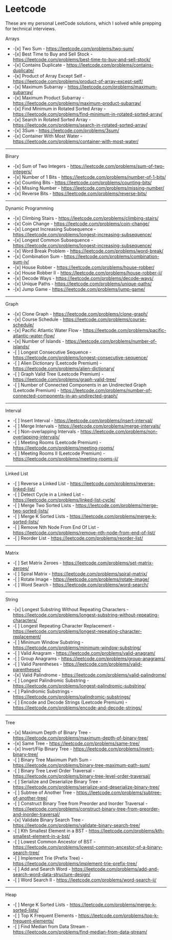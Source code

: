 # Leetcode
These are my personal LeetCode solutions, which I solved while prepping for technical interviews.
<p>Arrays</p>
<ul>
<li>
-[x] Two Sum - <a href="https://leetcode.com/problems/two-sum/">https://leetcode.com/problems/two-sum/</a>
</li>
<li>
-[x] Best Time to Buy and Sell Stock - <a href="https://leetcode.com/problems/best-time-to-buy-and-sell-stock/">https://leetcode.com/problems/best-time-to-buy-and-sell-stock/</a>
</li>
<li>
-[x] Contains Duplicate - <a href="https://leetcode.com/problems/contains-duplicate/">https://leetcode.com/problems/contains-duplicate/</a>
</li>
<li>
-[x] Product of Array Except Self - <a href="https://leetcode.com/problems/product-of-array-except-self/">https://leetcode.com/problems/product-of-array-except-self/</a>
</li>
<li>
-[x] Maximum Subarray - <a href="https://leetcode.com/problems/maximum-subarray/">https://leetcode.com/problems/maximum-subarray/</a>
</li>
<li>
-[x] Maximum Product Subarray - <a href="https://leetcode.com/problems/maximum-product-subarray/">https://leetcode.com/problems/maximum-product-subarray/</a>
</li>
<li>
-[x] Find Minimum in Rotated Sorted Array - <a href="https://leetcode.com/problems/find-minimum-in-rotated-sorted-array/">https://leetcode.com/problems/find-minimum-in-rotated-sorted-array/</a>
</li>
<li>
-[x] Search in Rotated Sorted Array - <a href="https://leetcode.com/problems/search-in-rotated-sorted-array/">https://leetcode.com/problems/search-in-rotated-sorted-array/</a>
</li>
<li>
-[x] 3Sum - <a href="https://leetcode.com/problems/3sum/">https://leetcode.com/problems/3sum/</a>
</li>
<li>
-[x] Container With Most Water - <a href="https://leetcode.com/problems/container-with-most-water/">https://leetcode.com/problems/container-with-most-water/</a>
</li>
</ul>
<!-- TEASER_END --><hr>
<p>Binary</p>
<ul>
<li>
-[x] Sum of Two Integers - <a href="https://leetcode.com/problems/sum-of-two-integers/">https://leetcode.com/problems/sum-of-two-integers/</a>
</li>
<li>
-[x] Number of 1 Bits - <a href="https://leetcode.com/problems/number-of-1-bits/">https://leetcode.com/problems/number-of-1-bits/</a>
</li>
<li>
-[x] Counting Bits - <a href="https://leetcode.com/problems/counting-bits/">https://leetcode.com/problems/counting-bits/</a>
</li>
<li>
-[x] Missing Number - <a href="https://leetcode.com/problems/missing-number/">https://leetcode.com/problems/missing-number/</a>
</li>
<li>
-[x] Reverse Bits - <a href="https://leetcode.com/problems/reverse-bits/">https://leetcode.com/problems/reverse-bits/</a>
</li>
</ul>
<hr>
<p>Dynamic Programming</p>
<ul>
<li>
-[x] Climbing Stairs - <a href="https://leetcode.com/problems/climbing-stairs/">https://leetcode.com/problems/climbing-stairs/</a>
</li>
<li>
-[x] Coin Change - <a href="https://leetcode.com/problems/coin-change/">https://leetcode.com/problems/coin-change/</a>
</li>
<li>
-[x] Longest Increasing Subsequence - <a href="https://leetcode.com/problems/longest-increasing-subsequence/">https://leetcode.com/problems/longest-increasing-subsequence/</a>
</li>
<li>
-[x] Longest Common Subsequence - <a href="https://leetcode.com/problems/longest-increasing-subsequence/">https://leetcode.com/problems/longest-increasing-subsequence/</a>
</li>
<li>
-[x] Word Break Problem - <a href="https://leetcode.com/problems/word-break/">https://leetcode.com/problems/word-break/</a>
</li>
<li>
-[x] Combination Sum - <a href="https://leetcode.com/problems/combination-sum-iv/">https://leetcode.com/problems/combination-sum-iv/</a>
</li>
<li>
-[x] House Robber - <a href="https://leetcode.com/problems/house-robber/">https://leetcode.com/problems/house-robber/</a>
</li>
<li>
-[x] House Robber II - <a href="https://leetcode.com/problems/house-robber-ii/">https://leetcode.com/problems/house-robber-ii/</a>
</li>
<li>
-[x] Decode Ways - <a href="https://leetcode.com/problems/decode-ways/">https://leetcode.com/problems/decode-ways/</a>
</li>
<li>
-[x] Unique Paths - <a href="https://leetcode.com/problems/unique-paths/">https://leetcode.com/problems/unique-paths/</a>
</li>
<li>
-[x] Jump Game - <a href="https://leetcode.com/problems/jump-game/">https://leetcode.com/problems/jump-game/</a>
</li>
</ul>
<hr>
<p>Graph</p>
<ul>
<li>
-[x] Clone Graph - <a href="https://leetcode.com/problems/clone-graph/">https://leetcode.com/problems/clone-graph/</a>
</li>
<li>
-[x] Course Schedule - <a href="https://leetcode.com/problems/course-schedule/">https://leetcode.com/problems/course-schedule/</a>
</li>
<li>
-[x] Pacific Atlantic Water Flow - <a href="https://leetcode.com/problems/pacific-atlantic-water-flow/">https://leetcode.com/problems/pacific-atlantic-water-flow/</a>
</li>
<li>
-[x] Number of Islands - <a href="https://leetcode.com/problems/number-of-islands/">https://leetcode.com/problems/number-of-islands/</a>
</li>
<li>
-[ ] Longest Consecutive Sequence - <a href="https://leetcode.com/problems/longest-consecutive-sequence/">https://leetcode.com/problems/longest-consecutive-sequence/</a>
</li>
<li>
-[ ] Alien Dictionary (Leetcode Premium) - <a href="https://leetcode.com/problems/alien-dictionary/">https://leetcode.com/problems/alien-dictionary/</a>
</li>
<li>
-[ ] Graph Valid Tree (Leetcode Premium) - <a href="https://leetcode.com/problems/graph-valid-tree/">https://leetcode.com/problems/graph-valid-tree/</a>
</li>
<li>
-[ ] Number of Connected Components in an Undirected Graph (Leetcode Premium) - <a href="https://leetcode.com/problems/number-of-connected-components-in-an-undirected-graph/">https://leetcode.com/problems/number-of-connected-components-in-an-undirected-graph/</a>
</li>
</ul>
<hr>
<p>Interval</p>
<ul>
<li>
-[ ] Insert Interval - <a href="https://leetcode.com/problems/insert-interval/">https://leetcode.com/problems/insert-interval/</a>
</li>
<li>
-[ ] Merge Intervals - <a href="https://leetcode.com/problems/merge-intervals/">https://leetcode.com/problems/merge-intervals/</a>
</li>
<li>
-[ ] Non-overlapping Intervals - <a href="https://leetcode.com/problems/non-overlapping-intervals/">https://leetcode.com/problems/non-overlapping-intervals/</a>
</li>
<li>
-[ ] Meeting Rooms (Leetcode Premium) - <a href="https://leetcode.com/problems/meeting-rooms/">https://leetcode.com/problems/meeting-rooms/</a>
</li>
<li>
-[ ] Meeting Rooms II (Leetcode Premium) - <a href="https://leetcode.com/problems/meeting-rooms-ii/">https://leetcode.com/problems/meeting-rooms-ii/</a>
</li>
</ul>
<hr>
<p>Linked List</p>
<ul>
<li>
-[ ] Reverse a Linked List - <a href="https://leetcode.com/problems/reverse-linked-list/">https://leetcode.com/problems/reverse-linked-list/</a>
</li>
<li>
-[ ] Detect Cycle in a Linked List - <a href="https://leetcode.com/problems/linked-list-cycle/">https://leetcode.com/problems/linked-list-cycle/</a>
</li>
<li>
-[ ] Merge Two Sorted Lists - <a href="https://leetcode.com/problems/merge-two-sorted-lists/">https://leetcode.com/problems/merge-two-sorted-lists/</a>
</li>
<li>
-[ ] Merge K Sorted Lists - <a href="https://leetcode.com/problems/merge-k-sorted-lists/">https://leetcode.com/problems/merge-k-sorted-lists/</a>
</li>
<li>
-[ ] Remove Nth Node From End Of List - <a href="https://leetcode.com/problems/remove-nth-node-from-end-of-list/">https://leetcode.com/problems/remove-nth-node-from-end-of-list/</a>
</li>
<li>
-[ ] Reorder List - <a href="https://leetcode.com/problems/reorder-list/">https://leetcode.com/problems/reorder-list/</a>
</li>
</ul>
<hr>
<p>Matrix</p>
<ul>
<li>
-[ ] Set Matrix Zeroes - <a href="https://leetcode.com/problems/set-matrix-zeroes/">https://leetcode.com/problems/set-matrix-zeroes/</a>
</li>
<li>
-[ ] Spiral Matrix - <a href="https://leetcode.com/problems/spiral-matrix/">https://leetcode.com/problems/spiral-matrix/</a>
</li>
<li>
-[ ] Rotate Image - <a href="https://leetcode.com/problems/rotate-image/">https://leetcode.com/problems/rotate-image/</a>
</li>
<li>
-[ ] Word Search - <a href="https://leetcode.com/problems/word-search/">https://leetcode.com/problems/word-search/</a>
</li>
</ul>
<hr>
<p>String</p>
<ul>
<li>
-[x] Longest Substring Without Repeating Characters - <a href="https://leetcode.com/problems/longest-substring-without-repeating-characters/">https://leetcode.com/problems/longest-substring-without-repeating-characters/</a>
</li>
<li>
-[ ] Longest Repeating Character Replacement - <a href="https://leetcode.com/problems/longest-repeating-character-replacement/">https://leetcode.com/problems/longest-repeating-character-replacement/</a>
</li>
<li>
-[ ] Minimum Window Substring - <a href="https://leetcode.com/problems/minimum-window-substring/">https://leetcode.com/problems/minimum-window-substring/</a>
</li>
<li>
-[ ] Valid Anagram - <a href="https://leetcode.com/problems/valid-anagram/">https://leetcode.com/problems/valid-anagram/</a>
</li>
<li>
-[ ] Group Anagrams - <a href="https://leetcode.com/problems/group-anagrams/">https://leetcode.com/problems/group-anagrams/</a>
</li>
<li>
-[ ] Valid Parentheses - <a href="https://leetcode.com/problems/valid-parentheses/">https://leetcode.com/problems/valid-parentheses/</a>
</li>
<li>
-[x] Valid Palindrome - <a href="https://leetcode.com/problems/valid-palindrome/">https://leetcode.com/problems/valid-palindrome/</a>
</li>
<li>
-[ ] Longest Palindromic Substring - <a href="https://leetcode.com/problems/longest-palindromic-substring/">https://leetcode.com/problems/longest-palindromic-substring/</a>
</li>
<li>
-[ ] Palindromic Substrings - <a href="https://leetcode.com/problems/palindromic-substrings/">https://leetcode.com/problems/palindromic-substrings/</a>
</li>
<li>
-[ ] Encode and Decode Strings (Leetcode Premium) - <a href="https://leetcode.com/problems/encode-and-decode-strings/">https://leetcode.com/problems/encode-and-decode-strings/</a>
</li>
</ul>
<hr>
<p>Tree</p>
<ul>
<li>
-[x] Maximum Depth of Binary Tree - <a href="https://leetcode.com/problems/maximum-depth-of-binary-tree/">https://leetcode.com/problems/maximum-depth-of-binary-tree/</a>
</li>
<li>
-[x] Same Tree - <a href="https://leetcode.com/problems/same-tree/">https://leetcode.com/problems/same-tree/</a>
</li>
<li>
-[x] Invert/Flip Binary Tree - <a href="https://leetcode.com/problems/invert-binary-tree/">https://leetcode.com/problems/invert-binary-tree/</a>
</li>
<li>
-[ ] Binary Tree Maximum Path Sum - <a href="https://leetcode.com/problems/binary-tree-maximum-path-sum/">https://leetcode.com/problems/binary-tree-maximum-path-sum/</a>
</li>
<li>
-[ ] Binary Tree Level Order Traversal - <a href="https://leetcode.com/problems/binary-tree-level-order-traversal/">https://leetcode.com/problems/binary-tree-level-order-traversal/</a>
</li>
<li>
-[ ] Serialize and Deserialize Binary Tree - <a href="https://leetcode.com/problems/serialize-and-deserialize-binary-tree/">https://leetcode.com/problems/serialize-and-deserialize-binary-tree/</a>
</li>
<li>
-[ ] Subtree of Another Tree - <a href="https://leetcode.com/problems/subtree-of-another-tree/">https://leetcode.com/problems/subtree-of-another-tree/</a>
</li>
<li>
-[ ] Construct Binary Tree from Preorder and Inorder Traversal - <a href="https://leetcode.com/problems/construct-binary-tree-from-preorder-and-inorder-traversal/">https://leetcode.com/problems/construct-binary-tree-from-preorder-and-inorder-traversal/</a>
</li>
<li>
-[x] Validate Binary Search Tree - <a href="https://leetcode.com/problems/validate-binary-search-tree/">https://leetcode.com/problems/validate-binary-search-tree/</a>
</li>
<li>
-[ ] Kth Smallest Element in a BST - <a href="https://leetcode.com/problems/kth-smallest-element-in-a-bst/">https://leetcode.com/problems/kth-smallest-element-in-a-bst/</a>
</li>
<li>
-[ ] Lowest Common Ancestor of BST - <a href="https://leetcode.com/problems/lowest-common-ancestor-of-a-binary-search-tree/">https://leetcode.com/problems/lowest-common-ancestor-of-a-binary-search-tree/</a>
</li>
<li>
-[ ] Implement Trie (Prefix Tree) - <a href="https://leetcode.com/problems/implement-trie-prefix-tree/">https://leetcode.com/problems/implement-trie-prefix-tree/</a>
</li>
<li>
-[ ] Add and Search Word - <a href="https://leetcode.com/problems/add-and-search-word-data-structure-design/">https://leetcode.com/problems/add-and-search-word-data-structure-design/</a>
</li>
<li>
-[ ] Word Search II - <a href="https://leetcode.com/problems/word-search-ii/">https://leetcode.com/problems/word-search-ii/</a>
</li>
</ul>
<hr>
<p>Heap</p>
<ul>
<li>
-[ ] Merge K Sorted Lists - <a href="https://leetcode.com/problems/merge-k-sorted-lists/">https://leetcode.com/problems/merge-k-sorted-lists/</a>
</li>
<li>
-[ ] Top K Frequent Elements - <a href="https://leetcode.com/problems/top-k-frequent-elements/">https://leetcode.com/problems/top-k-frequent-elements/</a>
</li>
<li>
-[ ] Find Median from Data Stream - <a href="https://leetcode.com/problems/find-median-from-data-stream/">https://leetcode.com/problems/find-median-from-data-stream/</a>
</li>
</ul>

